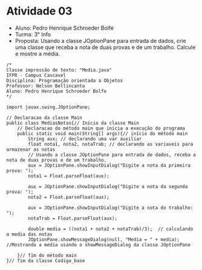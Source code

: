 # Atividade 03

* Aluno: Pedro Henrique Schroeder Bolfe
* Turma: 3° Info 
* Proposta: Usando a classe JOptionPane para entrada de dados, crie uma classe que receba a nota de duas provas e de um trabalho. Calcule e mostre a média.
```
/*
Classe impressão de texto: "Media.java"
IFPR - Campus Cascavel
Disciplina: Programação orientada a Objetos
Professor: Nelson Bellincanta
Aluno: Pedro Henrique Schroeder Bolfe
*/

import javax.swing.JOptionPane;

// Declaracao da classe Main
public class MediasNotas{// Início da classe Main
    // Declaracao do método main que inicia a execução do programa
	public static void main(String[] args){// início do método main
	    String aux; // declarando uma var auxiliar
	    float nota1, nota2, notaTrab; // declarando as variaveis para armazenar as notas
		// Usando a classe JOptionPane para entrada de dados, receba a nota de duas provas e de um trabalho.
	    aux = JOptionPane.showInputDialog("Digite a nota da primeira prova: "); 
	    nota1 = Float.parseFloat(aux); 
        
	    aux = JOptionPane.showInputDialog("Digite a nota da segunda prova: ");
        nota2 = Float.parseFloat(aux);
	        
	    aux = JOptionPane.showInputDialog("Digite a nota do trabalho: "); 
	    notaTrab = Float.parseFloat(aux);   

	    double media = ((nota1 + nota2 + notaTrab)/3);	// calculando a media das notas 
	    JOptionPane.showMessageDialog(null, "Media = " + media); //Mostrando a média usando o showMessageDialog da classe JOptionPane

	}// fim do método main
}// fim da classe Codigo_base
